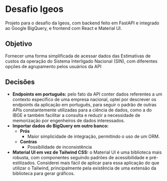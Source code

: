 # Desafio Igeos 

Projeto para o desafio da Igeos, com backend feito em FastAPI e integrado ao Google BigQuery, e frontend com React e Material UI.

## Objetivo

Fornecer uma forma simplificada de acessar dados das Estimativas de custos da operação do Sistema Interligado Nacional (SIN), com diferentes opções de agrupamento pelos usuários da API

## Decisões

- **Endpoints em português:** pelo fato da API conter dados referentes a um contexto específico de uma empresa nacional, optei por descrever os endpoints da aplicação em português, para seguir o padrão de outras APIs constantemente utilizadas para a ciência de dados, como a do IBGE e também facilitar a consulta e reduzir a necessidade de memorização por engenheiros de dados interessados.
- **Importar dados do BigQuery em outro banco:**
  - **Prós**
    - Maior simplicidade de integração, permitindo o uso de um ORM.
  - **Contras**
    - Possibilidade de inconsistência
- **Material UI em vez de Tailwind CSS:** o Material UI é uma biblioteca mais robusta, com componentes seguindo padrões de acessibilidade e pré-estilizados. Considerei mais fácil de aplicar para essa aplicação do que utilizar o Tailwind, principalmente pela existência de uma extensão da biblioteca para gerar gráficos.


